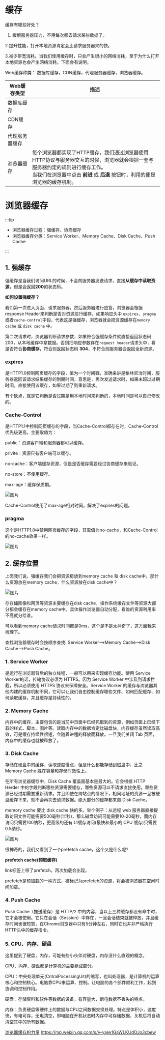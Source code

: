 # 缓存
缓存有哪些好处？

1. 缓解服务器压力，不用每次都去请求某些数据了。

2.提升性能，打开本地资源肯定会比请求服务器来的快。

3.减少带宽消耗，当我们使用缓存时，只会产生很小的网络消耗，至于为什么打开本地资源也会产生网络消耗，下面会有说明。

Web缓存种类： 数据库缓存，CDN缓存，代理服务器缓存，浏览器缓存。

| Web缓存类型    | 描述                                                         |
| -------------- | ------------------------------------------------------------ |
| 数据库缓存     |                                                              |
| CDN缓存        |                                                              |
| 代理服务器缓存 |                                                              |
| 浏览器缓存     | 每个浏览器都实现了HTTP缓存，我们通过浏览器使用HTTP协议与服务器交互的时候，浏览器就会根据一套与服务器约定的规则进行缓存工作。<br />当我们在浏览器中点击 **前进** 或 **后退** 按钮时，利用的便是浏览器的缓存机制。 |



# 浏览器缓存

:::tip

* 浏览器缓存过程：强缓存、协商缓存
* 浏览器缓存分类：Service Worker、Memory Cache、Disk Cache、Push Cache

:::

## 1. 强缓存

强缓存是当我们访问URL的时候，不会向服务器发送请求，直接**从缓存中读取资源**，但是会返回**200**的状态码。

**如何设置强缓存？**

我们第一次进入页面，请求服务器，然后服务器进行应答，浏览器会根据response Header来判断是否对资源进行缓存，如果响应头中 `expires`、`pragma`或者`cache-control`字段，代表这是强缓存，浏览器就会把资源缓存在`memory cache` 或 `disk cache` 中。

第二次请求时，浏览器判断请求参数，如果符合强缓存条件就直接返回状态码200，从本地缓存中拿数据。否则把响应参数存在`request header`请求头中，看是否符合**协商缓存**，符合则返回状态码 **304**，不符合则服务器会返回全新资源。

### expires

是HTTP1.0控制网页缓存的字段，值为一个时间戳，准确来讲是格林尼治时间，服务器返回该请求结果缓存的到期时间，意思是，再次发送请求时，如果未超过过期时间，直接使用该缓存，如果过期了则重新请求。

有个缺点，就是它判断是否过期是用本地时间来判断的，本地时间是可以自己修改的。

### Cache-Control

是HTTP1.1中控制网页缓存的字段，当Cache-Control都存在时，Cache-Control优先级更高，主要取值为：

public：资源客户端和服务器都可以缓存。

privite：资源只有客户端可以缓存。

no-cache：客户端缓存资源，但是是否缓存需要经过协商缓存来验证。

no-store：不使用缓存。

max-age：缓存保质期。

![图片](https://mmbiz.qpic.cn/mmbiz/pfCCZhlbMQTa3jqibNjSs3IyOFcZc7w4GBicZrW6HHJGOdmHPhxFibaog60ufRBbIXwN3USoEncTxpaBhPoYiaHZrQ/640)

Cache-Control使用了max-age相对时间，解决了expires的问题。

### pragma

这个是HTTP1.0中禁用网页缓存的字段，其取值为no-cache，和Cache-Control的no-cache效果一样。

![图片](https://mmbiz.qpic.cn/mmbiz_png/pfCCZhlbMQTa3jqibNjSs3IyOFcZc7w4GD80NuS66ZINhYHTwHdF20nwMboibG50j5dSOzwuzHHlyicoeOSvXiaXLg/640)



## 2. 缓存位置

上面我们说，强缓存我们会把资源房放到memory cache 和 disk cache中，那什么资源放在memory cache，什么资源放在disk cache中？

![图片](https://mmbiz.qpic.cn/mmbiz/pfCCZhlbMQTa3jqibNjSs3IyOFcZc7w4GKjyyCnwZaHUpfzHqNLpG5uNKZGeRRDtLt7r6icyKdHGBiadPnkTFibhKw/640?wx_fmt=other&tp=webp&wxfrom=5&wx_lazy=1&wx_co=1)

存存储图像和网页等资源主要缓存在disk cache，操作系统缓存文件等资源大部分都会缓存在memory cache中。具体操作浏览器自动分配，看谁的资源利用率不高就分给谁。

可以看到memory cache请求时间都是0ms，这个是不是太神奇了，这方面我来梳理下。

查找浏览器缓存时会按顺序查找: Service Worker-->Memory Cache-->Disk Cache-->Push Cache。

### 1. Service Worker

是运行在浏览器背后的独立线程，一般可以用来实现缓存功能。使用 Service Worker的话，传输协议必须为 HTTPS。因为 Service Worker 中涉及到请求拦截，所以必须使用 HTTPS 协议来保障安全。Service Worker 的缓存与浏览器其他内建的缓存机制不同，它可以让我们自由控制缓存哪些文件、如何匹配缓存、如何读取缓存，并且缓存是持续性的。

### 2. Memory Cache

内存中的缓存，主要包含的是当前中页面中已经抓取到的资源，例如页面上已经下载的样式、脚本、图片等。读取内存中的数据肯定比磁盘快，内存缓存虽然读取高效，可是缓存持续性很短，会随着进程的释放而释放。一旦我们关闭 Tab 页面，内存中的缓存也就被释放了。

### 3. Disk Cache

存储在硬盘中的缓存，读取速度慢点，但是什么都能存储到磁盘中，比之 Memory Cache 胜在容量和存储时效性上。

在所有浏览器缓存中，Disk Cache 覆盖面基本是最大的。它会根据 HTTP Herder 中的字段判断哪些资源需要缓存，哪些资源可以不请求直接使用，哪些资源已经过期需要重新请求。并且即使在跨站点的情况下，相同地址的资源一旦被硬盘缓存下来，就不会再次去请求数据。绝大部分的缓存都来自 Disk Cache。

memory cache 要比 disk cache 快的多。举个例子：从远程 web 服务器直接提取访问文件可能需要500毫秒(半秒)，那么磁盘访问可能需要10-20毫秒，而内存访问只需要100纳秒，更高级的还有 L1缓存访问(最快和最小的 CPU 缓存)只需要0.5纳秒。

![图片](https://mmbiz.qpic.cn/mmbiz_png/pfCCZhlbMQTa3jqibNjSs3IyOFcZc7w4GULShqbbJp7kswIj1OnPub7ib0CZZZ2j2hPdNmXXdNYw4WwI1ZVca2wA/640)

很神奇的，我们又看到了一个prefetch cache，这个又是什么呢?

**prefetch cache(预取缓存)**

link标签上带了prefetch，再次加载会出现。

prefetch是预加载的一种方式，被标记为prefetch的资源，将会被浏览器在空闲时间加载。

### 4. Push Cache

Push Cache（推送缓存）是 HTTP/2 中的内容，当以上三种缓存都没有命中时，它才会被使用。它只在会话（Session）中存在，一旦会话结束就被释放，并且缓存时间也很短暂，在Chrome浏览器中只有5分钟左右，同时它也并非严格执行HTTP头中的缓存指令。

### 5. CPU、内存、硬盘

这里提到了硬盘，内存，可能有些小伙伴对硬盘，内存没什么直观的概念。

CPU、内存、硬盘都是计算机的主要组成部分。

CPU：中央处理单元(CntralPocessingUit)的缩写，也叫处理器，是计算机的运算核心和控制核心。电脑靠CPU来运算、控制。让电脑的各个部件顺利工作，起到协调和控制作用。

硬盘：存储资料和软件等数据的设备，有容量大，断电数据不丢失的特点。

内存：负责硬盘等硬件上的数据与CPU之间数据交换处理。特点是体积小，速度快，有电可存，无电清空，即电脑在开机状态时内存中可存储数据，关机后将自动清空其中的所有数据。









[浏览器缓存的力量](https://mp.weixin.qq.com/s/gV5CA96hsYNPBBn9iRcheg)
https://mp.weixin.qq.com/s/y-yajw1GaWLKUdOJo3cbew